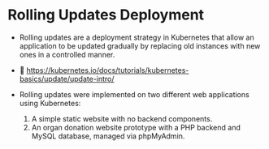 # Rolling Updates Deployment

-  Rolling updates are a deployment strategy in Kubernetes that allow an application to be updated gradually by replacing old instances with new ones in a controlled manner.
-  🔗 https://kubernetes.io/docs/tutorials/kubernetes-basics/update/update-intro/

- Rolling updates were implemented on two different web applications using Kubernetes:

  1. A simple static website with no backend components.
  2. An organ donation website prototype with a PHP backend and MySQL database, managed via phpMyAdmin.
